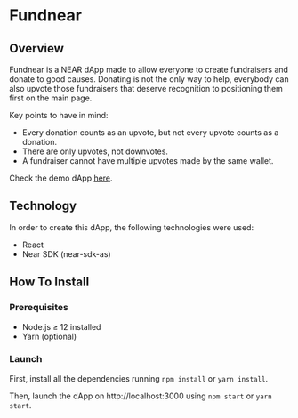 # Fundnear

## Overview
Fundnear is a NEAR dApp made to allow everyone to create fundraisers and donate to good causes. Donating is not the only way to help, everybody can also upvote those fundraisers that deserve recognition to positioning them first on the main page.

Key points to have in mind:
- Every donation counts as an upvote, but not every upvote counts as a donation.
- There are only upvotes, not downvotes.
- A fundraiser cannot have multiple upvotes made by the same wallet. 

Check the demo dApp [here](https://pestanadiego.github.io/near-fundraiser/).

## Technology
In order to create this dApp, the following technologies were used:
- React
- Near SDK (near-sdk-as)

## How To Install
### Prerequisites
- Node.js ≥ 12 installed
- Yarn (optional)

### Launch
First, install all the dependencies running `npm install` or `yarn install`.

Then, launch the dApp on http://localhost:3000 using `npm start` or `yarn start`.
